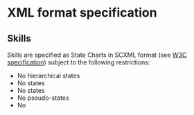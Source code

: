 # XML format specification

## Skills

Skills are specified as State Charts in SCXML format (see [W3C specification](https://www.w3.org/TR/scxml/)) subject to the following restrictions:

- No hierarchical states
- No <parallel> states
- No <final> states
- No <history> pseudo-states
- No <script> executable elements (TODO: discuss with partners)
- No <cancel> executable elements
- No <donedata> data
- No <content> data
- No system variables other than '_event.data'
- No <invoke> elements

Moreover, <send> <param> and '_event.data' variables have to be used consistently with the declared interface of the component/skill.

Types from the global types definition files can be used without being re-declared.

